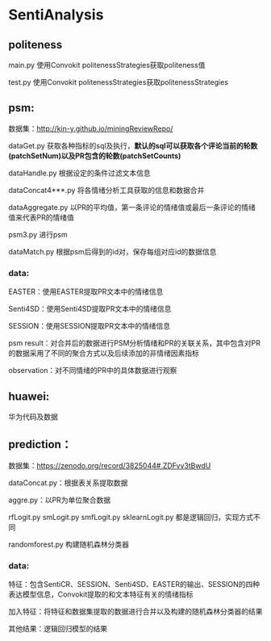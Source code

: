 # SentiAnalysis

## politeness
main.py 使用Convokit politenessStrategies获取politeness值

test.py 使用Convokit politenessStrategies获取politenessStrategies

## psm:

数据集：http://kin-y.github.io/miningReviewRepo/

dataGet.py 获取各种指标的sql及执行，**默认的sql可以获取各个评论当前的轮数(patchSetNum)以及PR包含的轮数(patchSetCounts)**

dataHandle.py 根据设定的条件过滤文本信息

dataConcat4***.py 将各情绪分析工具获取的信息和数据合并

dataAggregate.py 以PR的平均值，第一条评论的情绪值或最后一条评论的情绪值来代表PR的情绪值

psm3.py 进行psm

dataMatch.py 根据psm后得到的id对，保存每组对应id的数据信息

### data:
EASTER：使用EASTER提取PR文本中的情绪信息

Senti4SD：使用Senti4SD提取PR文本中的情绪信息

SESSION：使用SESSION提取PR文本中的情绪信息

psm result：对合并后的数据进行PSM分析情绪和PR的关联关系，其中包含对PR的数据采用了不同的聚合方式以及后续添加的非情绪因素指标

observation：对不同情绪的PR中的具体数据进行观察


## huawei:

华为代码及数据


## prediction：

数据集：https://zenodo.org/record/3825044#.ZDFvv3tBwdU

dataConcat.py：根据表关系提取数据

aggre.py：以PR为单位聚合数据

rfLogit.py smLogit.py smfLogit.py sklearnLogit.py 都是逻辑回归，实现方式不同

randomforest.py 构建随机森林分类器

### data:
特征：包含SentiCR、SESSION、Senti4SD、EASTER的输出、SESSION的四种表达模型信息，Convokit提取的和文本特征有关的情绪指标

加入特征：将特征和数据集提取的数据进行合并以及构建的随机森林分类器的结果

其他结果：逻辑回归模型的结果
